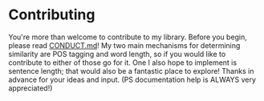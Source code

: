# Contributing
You're more than welcome to contribute to my library. Before you begin, please read [CONDUCT.md](conduct.md)! My two main mechanisms for determining similarity are POS tagging and word length, so if you would like to contribute to either of those go for it. One I also hope to implement is sentence length; that would also be a fantastic place to explore! Thanks in advance for your ideas and input.
(PS documentation help is ALWAYS very appreciated!)
